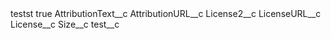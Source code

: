 <?xml version="1.0" encoding="UTF-8"?>
<CustomMetadata xmlns="http://soap.sforce.com/2006/04/metadata" xmlns:xsi="http://www.w3.org/2001/XMLSchema-instance">
    <label>testst</label>
    <protected>true</protected>
    <values>
        <field>AttributionText__c</field>
        <value xsi:nil="true"/>
    </values>
    <values>
        <field>AttributionURL__c</field>
        <value xsi:nil="true"/>
    </values>
    <values>
        <field>License2__c</field>
        <value xsi:nil="true"/>
    </values>
    <values>
        <field>LicenseURL__c</field>
        <value xsi:nil="true"/>
    </values>
    <values>
        <field>License__c</field>
        <value xsi:nil="true"/>
    </values>
    <values>
        <field>Size__c</field>
        <value xsi:nil="true"/>
    </values>
    <values>
        <field>test__c</field>
        <value xsi:nil="true"/>
    </values>
</CustomMetadata>
